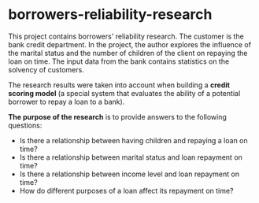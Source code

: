 # borrowers-reliability-research

This project contains borrowers' reliability research. The customer is the bank credit department. In the project, the author explores the influence of the marital status and the number of children of the client on repaying the loan on time. The input data from the bank contains statistics on the solvency of customers.

The research results were taken into account when building a **credit scoring model** (a special system that evaluates the ability of a potential borrower to repay a loan to a bank).

**The purpose of the research** is to provide answers to the following questions:

 * Is there a relationship between having children and repaying a loan on time?
 * Is there a relationship between marital status and loan repayment on time?
 * Is there a relationship between income level and loan repayment on time?
 * How do different purposes of a loan affect its repayment on time?
